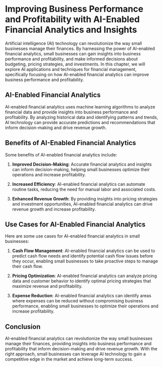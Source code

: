 Improving Business Performance and Profitability with AI-Enabled Financial Analytics and Insights
=====================================================================================================================================================================

Artificial intelligence (AI) technology can revolutionize the way small businesses manage their finances. By harnessing the power of AI-enabled financial analytics, small businesses can gain insights into business performance and profitability, and make informed decisions about budgeting, pricing strategies, and investments. In this chapter, we will explore AI applications and techniques for financial management, specifically focusing on how AI-enabled financial analytics can improve business performance and profitability.

AI-Enabled Financial Analytics
------------------------------

AI-enabled financial analytics uses machine learning algorithms to analyze financial data and provide insights into business performance and profitability. By analyzing historical data and identifying patterns and trends, AI technology can provide accurate predictions and recommendations that inform decision-making and drive revenue growth.

Benefits of AI-Enabled Financial Analytics
------------------------------------------

Some benefits of AI-enabled financial analytics include:

1. **Improved Decision-Making**: Accurate financial analytics and insights can inform decision-making, helping small businesses optimize their operations and increase profitability.

2. **Increased Efficiency**: AI-enabled financial analytics can automate routine tasks, reducing the need for manual labor and associated costs.

3. **Enhanced Revenue Growth**: By providing insights into pricing strategies and investment opportunities, AI-enabled financial analytics can drive revenue growth and increase profitability.

Use Cases for AI-Enabled Financial Analytics
--------------------------------------------

Here are some use cases for AI-enabled financial analytics in small businesses:

1. **Cash Flow Management**: AI-enabled financial analytics can be used to predict cash flow needs and identify potential cash flow issues before they occur, enabling small businesses to take proactive steps to manage their cash flow.

2. **Pricing Optimization**: AI-enabled financial analytics can analyze pricing data and customer behavior to identify optimal pricing strategies that maximize revenue and profitability.

3. **Expense Reduction**: AI-enabled financial analytics can identify areas where expenses can be reduced without compromising business performance, enabling small businesses to optimize their operations and increase profitability.

Conclusion
----------

AI-enabled financial analytics can revolutionize the way small businesses manage their finances, providing insights into business performance and profitability that inform decision-making and drive revenue growth. With the right approach, small businesses can leverage AI technology to gain a competitive edge in the market and achieve long-term success.


